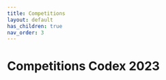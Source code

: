 ```yaml
---
title: Competitions
layout: default
has_children: true
nav_order: 3
---
```


# Competitions Codex 2023